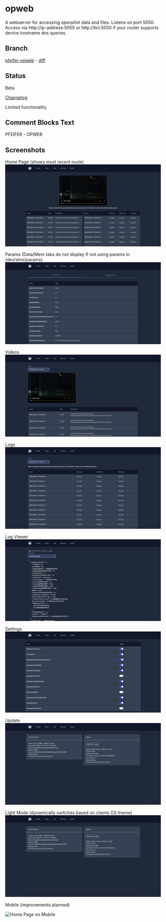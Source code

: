 # opweb
A webserver for accessing openpilot data and files. Listens on port 5050. Access
via http://ip-address:5050 or http://tici:5050 if your router supports device
hostname dns queries.

## Branch
[pfeifer-opweb](https://github.com/pfeiferj/openpilot/tree/pfeifer-opweb)
\-
[diff](https://github.com/commaai/openpilot/compare/master...pfeiferj:openpilot:pfeifer-opweb)


## Status
Beta

[Changelog](./CHANGELOG.md)

Limited functionality

## Comment Blocks Text
PFEIFER - OPWEB

## Screenshots
Home Page (shows most recent route)
![Home Page](./screenshots/home.png?raw=true)


Params (Data/Mem tabs do not display if not using params in /dev/shm/params)
![Params Page](./screenshots/params.png?raw=true)


Videos
![Videos Page](./screenshots/videos.png?raw=true)


Logs
![Logs Page](./screenshots/logs.png?raw=true)


Log Viewer
![Log Viewer Page](./screenshots/log_viewer.png?raw=true)


Settings
![Settings Page](./screenshots/settings.png?raw=true)


Update
![Update Page](./screenshots/update.png?raw=true)


Light Mode (dynamically switches based on clients OS theme)
![Home Page With Light Theme](./screenshots/update.png?raw=true)


Mobile (improvements planned)

<img src="https://raw.githubusercontent.com/pfeiferj/openpilot/pfeifer-openpilot-patches/opweb/screenshots/mobile.png" alt="Home Page on Mobile" width="400" />

